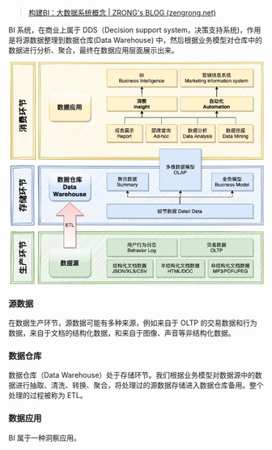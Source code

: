 > [构建BI：大数据系统概念 | ZRONG's BLOG (zengrong.net)](https://blog.zengrong.net/post/build-bi-1/)

BI 系统，在商业上属于 DDS（Decision support system，决策支持系统)，作用是将源数据整理到数据仓库(Data Warehouse) 中，然后根据业务模型对仓库中的数据进行分析、聚合，最终在数据应用层面展示出来。



![数据的生产、存储和消费](img/bigdata1.jpg)



### 源数据

在数据生产环节，源数据可能有多种来源，例如来自于 OLTP 的交易数据和行为数据，来自于文档的结构化数据，和来自于图像、声音等非结构化数据。

### 数据仓库

数据仓库（Data Warehouse）处于存储环节。我们根据业务模型对数据源中的数据进行抽取、清洗、转换、聚合，将处理过的源数据存储进入数据仓库备用。整个处理的过程被称为 ETL。

### 数据应用

BI 属于一种洞察应用。
